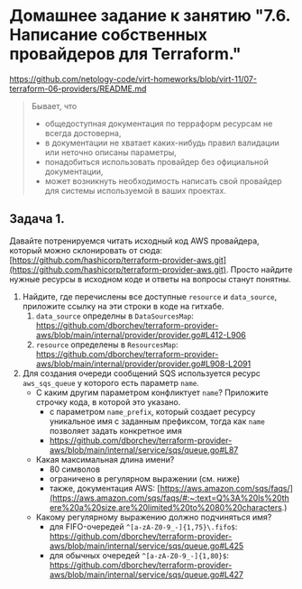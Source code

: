 # Домашнее задание к занятию "7.6. Написание собственных провайдеров для Terraform."

https://github.com/netology-code/virt-homeworks/blob/virt-11/07-terraform-06-providers/README.md

>Бывает, что 
>* общедоступная документация по терраформ ресурсам не всегда достоверна,
>* в документации не хватает каких-нибудь правил валидации или неточно описаны параметры,
>* понадобиться использовать провайдер без официальной документации,
>* может возникнуть необходимость написать свой провайдер для системы используемой в ваших проектах.

## Задача 1. 
Давайте потренируемся читать исходный код AWS провайдера, который можно склонировать от сюда: 
[https://github.com/hashicorp/terraform-provider-aws.git](https://github.com/hashicorp/terraform-provider-aws.git).
Просто найдите нужные ресурсы в исходном коде и ответы на вопросы станут понятны.  


1. Найдите, где перечислены все доступные `resource` и `data_source`, приложите ссылку на эти строки в коде на 
гитхабе. 
   1. `data_source` определны в `DataSourcesMap`: https://github.com/dborchev/terraform-provider-aws/blob/main/internal/provider/provider.go#L412-L906
   2. `resource` определены в `ResourcesMap`: https://github.com/dborchev/terraform-provider-aws/blob/main/internal/provider/provider.go#L908-L2091
1. Для создания очереди сообщений SQS используется ресурс `aws_sqs_queue` у которого есть параметр `name`. 
    * С каким другим параметром конфликтует `name`? Приложите строчку кода, в которой это указано.
      * с параметром `name_prefix`, который создает ресурсу уникальное имя с заданным префиксом, тогда как `name` позволяет задать конкретное имя
      * https://github.com/dborchev/terraform-provider-aws/blob/main/internal/service/sqs/queue.go#L87
    * Какая максимальная длина имени? 
      * 80 символов
      * ограничено в регулярном выражении (см. ниже)
      * также, документация AWS: [https://aws.amazon.com/sqs/faqs/](https://aws.amazon.com/sqs/faqs/#:~:text=Q%3A%20Is%20there%20a%20size,are%20limited%20to%2080%20characters.)
    * Какому регулярному выражению должно подчиняться имя? 
      * для FIFO-очередей `^[a-zA-Z0-9_-]{1,75}\.fifo$`: https://github.com/dborchev/terraform-provider-aws/blob/main/internal/service/sqs/queue.go#L425
      * для обычных очередей `^[a-zA-Z0-9_-]{1,80}$`: https://github.com/dborchev/terraform-provider-aws/blob/main/internal/service/sqs/queue.go#L427

